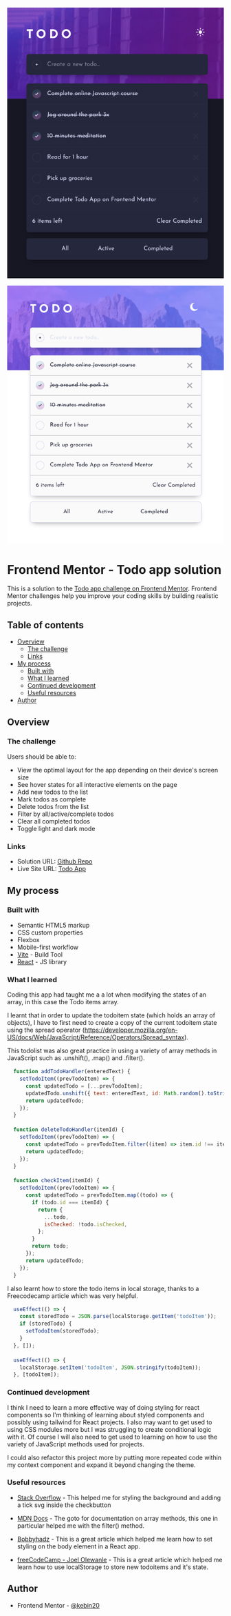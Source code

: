![Dark mode](./screenshots/todo-dark.png)

![Light mode](./screenshots/todo-light.png)

# Frontend Mentor - Todo app solution

This is a solution to the [Todo app challenge on Frontend Mentor](https://www.frontendmentor.io/challenges/todo-app-Su1_KokOW). Frontend Mentor challenges help you improve your coding skills by building realistic projects. 

## Table of contents

- [Overview](#overview)
  - [The challenge](#the-challenge)
  - [Links](#links)
- [My process](#my-process)
  - [Built with](#built-with)
  - [What I learned](#what-i-learned)
  - [Continued development](#continued-development)
  - [Useful resources](#useful-resources)
- [Author](#author)

## Overview

### The challenge

Users should be able to:

- View the optimal layout for the app depending on their device's screen size
- See hover states for all interactive elements on the page
- Add new todos to the list
- Mark todos as complete
- Delete todos from the list
- Filter by all/active/complete todos
- Clear all completed todos
- Toggle light and dark mode


### Links

- Solution URL: [Github Repo](https://github.com/kebin20/todo-app-react)
- Live Site URL: [Todo App](https://sunny-griffin-804c1b.netlify.app/)

## My process

### Built with

- Semantic HTML5 markup
- CSS custom properties
- Flexbox
- Mobile-first workflow
- [Vite](https://vitejs.dev/) - Build Tool
- [React](https://reactjs.org/) - JS library

### What I learned

Coding this app had taught me a a lot when modifying the states of an array, in this case the Todo items array. 

I learnt that in order to update the todoitem state (which holds an array of objects), I have to first need to create a copy of the current todoitem state using the spread operator (https://developer.mozilla.org/en-US/docs/Web/JavaScript/Reference/Operators/Spread_syntax). 

This todolist was also great practice in using a variety of array methods in JavaScript  such as .unshift(), .map() and .filter(). 


```jsx
  function addTodoHandler(enteredText) {
    setTodoItem((prevTodoItem) => {
      const updatedTodo = [...prevTodoItem];
      updatedTodo.unshift({ text: enteredText, id: Math.random().toString() });
      return updatedTodo;
    });
  }

  function deleteTodoHandler(itemId) {
    setTodoItem((prevTodoItem) => {
      const updatedTodo = prevTodoItem.filter((item) => item.id !== itemId);
      return updatedTodo;
    });
  }

  function checkItem(itemId) {
    setTodoItem((prevTodoItem) => {
      const updatedTodo = prevTodoItem.map((todo) => {
        if (todo.id === itemId) {
          return {
            ...todo,
            isChecked: !todo.isChecked,
          };
        }
        return todo;
      });
      return updatedTodo;
    });
  }
```

I also learnt how to store the todo items in local storage, thanks to a Freecodecamp article which was very helpful.

```jsx
  useEffect(() => {
    const storedTodo = JSON.parse(localStorage.getItem('todoItem'));
    if (storedTodo) {
      setTodoItem(storedTodo);
    }
  }, []);

  useEffect(() => {
    localStorage.setItem('todoItem', JSON.stringify(todoItem));
  }, [todoItem]);
```

### Continued development

I think I need to learn a more effective way of doing styling for react components so I'm thinking of learning about styled components and possibly using tailwind for React projects. I also may want to get used to using CSS modules more but I was struggling to create conditional logic with it. 
Of course I will also need to get used to learning on how to use the variety of JavaScript methods used for projects.

I could also refactor this project more by putting more repeated code within my context component and expand it beyond changing the theme.

### Useful resources

- [Stack Overflow](https://stackoverflow.com/questions/52950627/inline-style-in-react-background-linear-gradient) - This helped me for styling the background and adding a tick svg inside the checkbutton

- [MDN Docs](https://developer.mozilla.org/en-US/docs/Web/JavaScript/Reference/Global_Objects/Array/filter) - The goto for documentation on array methods, this one in particular helped me with the filter() method.

- [Bobbyhadz](https://bobbyhadz.com/blog/react-set-body-style) - This is a great article which helped me learn how to set styling on the body element in a React app.

- [freeCodeCamp - Joel Olewanle](https://www.freecodecamp.org/news/how-to-use-localstorage-with-react-hooks-to-set-and-get-items/) - This is a great article which helped me learn how to use localStorage to store new todoitems and it's state.


## Author

- Frontend Mentor - [@kebin20](https://www.frontendmentor.io/profile/kebin20)


  <!-- /* Fetching todo function (USING localStorage)*/

  // useEffect(() => {
  //   const storedTodo = JSON.parse(localStorage.getItem("todoItem"));
  //   if (storedTodo) {
  //     setTodoItem(storedTodo);
  //   }
  // }, []);

  // useEffect(() => {
  //   localStorage.setItem("todoItem", JSON.stringify(todoItem));
  // }, [todoItem]); -->




